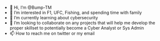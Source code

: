 - 👋 Hi, I’m @Bump-TM
- 👀 I’m interested in F1, UFC, Fishing, and spending time with family
- 🌱 I’m currently learning about cybersecurity
- 💞️ I’m looking to collaborate on any projects that will help me develop the proper skillset to potentially become a Cyber Analyst or Sys Admin
- 📫 How to reach me on twitter or my email

<!---
Bump-TM/Bump-TM is a ✨ special ✨ repository because its `README.md` (this file) appears on your GitHub profile.
You can click the Preview link to take a look at your changes.
--->
